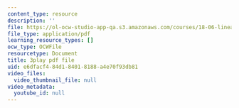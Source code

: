 ```yaml
---
content_type: resource
description: ''
file: https://ol-ocw-studio-app-qa.s3.amazonaws.com/courses/18-06-linear-algebra-spring-2010/e6dfacf484d184018188a4e70f93db81_13r9QY6cmjc.pdf
file_type: application/pdf
learning_resource_types: []
ocw_type: OCWFile
resourcetype: Document
title: 3play pdf file
uid: e6dfacf4-84d1-8401-8188-a4e70f93db81
video_files:
  video_thumbnail_file: null
video_metadata:
  youtube_id: null
---
```

